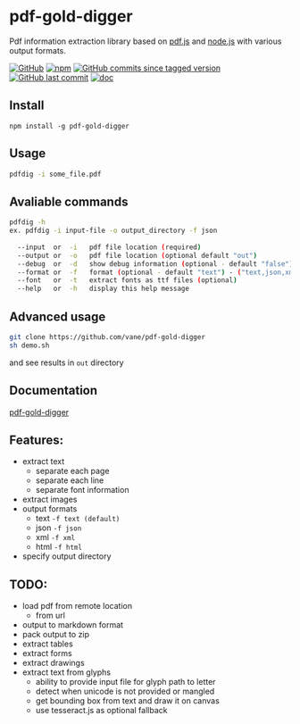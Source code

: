 pdf-gold-digger
====

Pdf information extraction library based on [pdf.js](https://mozilla.github.io/pdf.js/)
and [node.js](https://nodejs.org) with various output formats.

[![GitHub](https://img.shields.io/github/license/vane/pdf-gold-digger)](https://github.com/vane/pdf-gold-digger/blob/master/LICENSE)
[![npm](https://img.shields.io/npm/v/pdf-gold-digger)](https://npmjs.com/package/pdf-gold-digger)
[![GitHub commits since tagged version](https://img.shields.io/github/commits-since/vane/pdf-gold-digger/0.0.8)](https://github.com/vane/pdf-gold-digger/compare/0.0.8...master)
[![GitHub last commit](https://img.shields.io/github/last-commit/vane/pdf-gold-digger)](https://github.com/vane/pdf-gold-digger)
[![doc](https://vane.pl/pdf-gold-digger/badge.svg)](https://vane.pl/pdf-gold-digger/)

## Install
```npm install -g pdf-gold-digger```

## Usage
```bash
pdfdig -i some_file.pdf
```  

## Avaliable commands

```bash
pdfdig -h
ex. pdfdig -i input-file -o output_directory -f json
  
  --input  or  -i   pdf file location (required)
  --output or  -o   pdf file location (optional default "out")
  --debug  or  -d   show debug information (optional - default "false")
  --format or  -f   format (optional - default "text") - ("text,json,xml,html") 
  --font   or  -t   extract fonts as ttf files (optional)
  --help   or  -h   display this help message
```

## Advanced usage
```bash
git clone https://github.com/vane/pdf-gold-digger
sh demo.sh
```
and see results in ```out``` directory 
                            
## Documentation
[pdf-gold-digger](https://vane.pl/pdf-gold-digger/)

## Features:
- extract text
  - separate each page
  - separate each line
  - separate font information
- extract images
- output formats
  - text ```-f text (default)```
  - json ```-f json```
  - xml  ```-f xml``` 
  - html  ```-f html``` 
- specify output directory

## TODO:
- load pdf from remote location
  - from url
- output to markdown format
- pack output to zip
- extract tables
- extract forms
- extract drawings
- extract text from glyphs 
  - ability to provide input file for glyph path to letter
  - detect when unicode is not provided or mangled  
  - get bounding box from text and draw it on canvas  
  - use tesseract.js as optional fallback  
